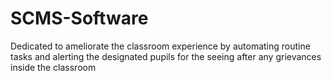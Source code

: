 # SCMS-Software
Dedicated to ameliorate the classroom experience by automating routine tasks and alerting the designated pupils for the seeing after any grievances inside the classroom
